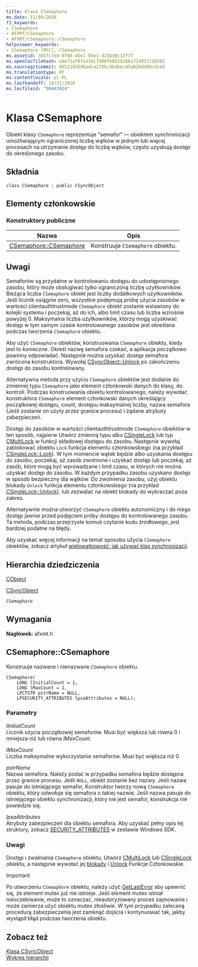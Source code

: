 ```yaml
---
title: Klasa CSemaphore
ms.date: 11/04/2016
f1_keywords:
- CSemaphore
- AFXMT/CSemaphore
- AFXMT/CSemaphore::CSemaphore
helpviewer_keywords:
- CSemaphore [MFC], CSemaphore
ms.assetid: 385fc7e4-8f86-4be2-85e1-d23b38c12f7f
ms.openlocfilehash: e8e71af6fa33dc748bfb8d19266a72495f216502
ms.sourcegitcommit: 6052185696adca270bc9bdbec45a626dd89cdcdd
ms.translationtype: MT
ms.contentlocale: pl-PL
ms.lasthandoff: 10/31/2018
ms.locfileid: "50447024"
---
```

# <a name="csemaphore-class"></a>Klasa CSemaphore

Obiekt klasy `CSemaphore` reprezentuje "semafor" — obiektem synchronizacji umożliwiającym ograniczonej liczbę wątków w jednym lub więcej procesach na utrzymanie dostęp do liczbę wątków, często uzyskują dostęp do określonego zasobu.

## <a name="syntax"></a>Składnia

```
class CSemaphore : public CSyncObject
```

## <a name="members"></a>Elementy członkowskie

### <a name="public-constructors"></a>Konstruktory publiczne

|Nazwa|Opis|
|----------|-----------------|
|[CSemaphore::CSemaphore](#csemaphore)|Konstruuje `CSemaphore` obiektu.|

## <a name="remarks"></a>Uwagi

Semaforów są przydatne w kontrolowaniu dostępu do udostępnionego zasobu, który może obsługiwać tylko ograniczoną liczbę użytkowników. Bieżąca liczba `CSemaphore` obiekt jest liczby dodatkowych użytkowników. Jeśli licznik osiągnie zero, wszystkie podejmują próbę użycia zasobów w wartości clientauthtrustmode `CSemaphore` obiekt zostanie wstawiony do kolejki systemu i poczekaj, aż do ich, albo limit czasu lub liczba wzrośnie powyżej 0. Maksymalna liczba użytkowników, którzy mogą uzyskiwać dostęp w tym samym czasie kontrolowanego zasobów jest określana podczas tworzenia `CSemaphore` obiektu.

Aby użyć `CSemaphore` obiektów, konstruowania `CSemaphore` obiektu, kiedy jest to konieczne. Określ nazwę semafora czekać, a aplikacja początkowo powinny odpowiadać. Następnie można uzyskać dostęp semafora zwrócona konstruktora. Wywołaj [CSyncObject::Unlock](../../mfc/reference/csyncobject-class.md#unlock) po zakończeniu dostęp do zasobu kontrolowany.

Alternatywna metoda przy użyciu `CSemaphore` obiektów jest dodanie do zmiennej typu `CSemaphore` jako element członkowski danych do klasy, do kontroli. Podczas konstruowania obiektu kontrolowanego, należy wywołać konstruktora `CSemaphore` element członkowski danych określający początkowej dostępu, count, dostępu maksymalnej liczby, nazwa semafora (Jeśli zostanie on użyty przez granice procesu) i żądane atrybuty zabezpieczeń.

Dostęp do zasobów w wartości clientauthtrustmode `CSemaphore` obiektów w ten sposób, najpierw Utwórz zmienną typu albo [CSingleLock](../../mfc/reference/csinglelock-class.md) lub typ [CMultiLock](../../mfc/reference/cmultilock-class.md) w funkcji składowej dostępu do zasobu. Następnie wywołaj zablokować obiektu `Lock` funkcja elementu członkowskiego (na przykład [CSingleLock::Lock](../../mfc/reference/csinglelock-class.md#lock)). W tym momencie wątek będzie albo uzyskania dostępu do zasobu, poczekaj, aż zasób zwolnione i uzyskać dostęp lub poczekaj, aż zasób, które mogą być wprowadzane i limit czasu, w których nie można uzyskać dostęp do zasobu. W każdym przypadku zasobu uzyskano dostęp w sposób bezpieczny dla wątków. Do zwolnienia zasobu, użyj obiektu blokady `Unlock` funkcja elementu członkowskiego (na przykład [CSingleLock::Unlock](../../mfc/reference/csinglelock-class.md#unlock)), lub zezwalać na obiekt blokady do wykraczać poza zakres.

Alternatywnie można utworzyć `CSemaphore` obiektu autonomiczny i do niego dostęp jawnie przed podjęciem próby dostępu do kontrolowanego zasobu. Ta metoda, podczas przejrzyste komuś czytanie kodu źródłowego, jest bardziej podatne na błędy.

Aby uzyskać więcej informacji na temat sposobu użycia `CSemaphore` obiektów, zobacz artykuł [wielowątkowość: jak używać klas synchronizacji](../../parallel/multithreading-how-to-use-the-synchronization-classes.md).

## <a name="inheritance-hierarchy"></a>Hierarchia dziedziczenia

[CObject](../../mfc/reference/cobject-class.md)

[CSyncObject](../../mfc/reference/csyncobject-class.md)

`CSemaphore`

## <a name="requirements"></a>Wymagania

**Nagłówek:** afxmt.h

##  <a name="csemaphore"></a>  CSemaphore::CSemaphore

Konstruuje nazwane i nienazwane `CSemaphore` obiektu.

```
CSemaphore(
    LONG lInitialCount = 1,
    LONG lMaxCount = 1,
    LPCTSTR pstrName = NULL,
    LPSECURITY_ATTRIBUTES lpsaAttributes = NULL);
```

### <a name="parameters"></a>Parametry

*lInitialCount*<br/>
Licznik użycia początkowej semaforów. Musi być większa lub równa 0 i mniejsza niż lub równa *lMaxCount*.

*lMaxCount*<br/>
Liczba maksymalne wykorzystanie semaforów. Musi być większa niż 0.

*pstrName*<br/>
Nazwa semafora. Należy podać w przypadku semafora będzie dostępna przez granice procesu. Jeśli `NULL`, obiekt zostanie bez nazwy. Jeśli nazwa pasuje do istniejącego semafor, Konstruktor tworzy nową `CSemaphore` obiektu, który odwołuje się semafora o takiej nazwie. Jeśli nazwa pasuje do istniejącego obiektu synchronizacji, który nie jest semafor, konstrukcja nie powiedzie się.

*lpsaAttributes*<br/>
Atrybuty zabezpieczeń dla obiektu semafora. Aby uzyskać pełny opis tej struktury, zobacz [SECURITY_ATTRIBUTES](https://msdn.microsoft.com/library/windows/desktop/aa379560) w zestawie Windows SDK.

### <a name="remarks"></a>Uwagi

Dostęp i zwalniania `CSemaphore` obiektu, Utwórz [CMultiLock](../../mfc/reference/cmultilock-class.md) lub [CSingleLock](../../mfc/reference/csinglelock-class.md) obiektu, a następnie wywołać jej [blokady](../../mfc/reference/csinglelock-class.md#lock) i [Unlock](../../mfc/reference/csinglelock-class.md#unlock) Funkcje Członkowskie.

> [!IMPORTANT]
>  Po utworzeniu `CSemaphore` obiektu, należy użyć [GetLastError](https://msdn.microsoft.com/library/windows/desktop/ms679360) aby upewnić się, że element mutex już nie istnieje. Jeśli element mutex istniał nieoczekiwanie, może to oznaczać, nieautoryzowany proces zajmowanie i może zamierza użyć obiektu mutex złośliwie. W tym przypadku zalecaną procedurą zabezpieczenia jest zamknąć dojścia i kontynuować tak, jakby wystąpił błąd podczas tworzenia obiektu.

## <a name="see-also"></a>Zobacz też

[Klasa CSyncObject](../../mfc/reference/csyncobject-class.md)<br/>
[Wykres hierarchii](../../mfc/hierarchy-chart.md)

